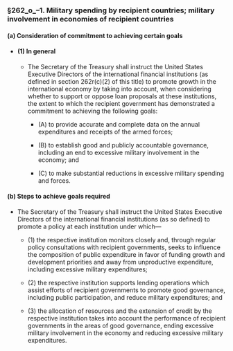 ### §262_o_–1. Military spending by recipient countries; military involvement in economies of recipient countries
#### (a) Consideration of commitment to achieving certain goals
* #### (1) In general
  * The Secretary of the Treasury shall instruct the United States Executive Directors of the international financial institutions (as defined in section 262r(c)(2) of this title) to promote growth in the international economy by taking into account, when considering whether to support or oppose loan proposals at these institutions, the extent to which the recipient government has demonstrated a commitment to achieving the following goals:

    * (A) to provide accurate and complete data on the annual expenditures and receipts of the armed forces;

    * (B) to establish good and publicly accountable governance, including an end to excessive military involvement in the economy; and

    * (C) to make substantial reductions in excessive military spending and forces.

#### (b) Steps to achieve goals required
* The Secretary of the Treasury shall instruct the United States Executive Directors of the international financial institutions (as so defined) to promote a policy at each institution under which—

  * (1) the respective institution monitors closely and, through regular policy consultations with recipient governments, seeks to influence the composition of public expenditure in favor of funding growth and development priorities and away from unproductive expenditure, including excessive military expenditures;

  * (2) the respective institution supports lending operations which assist efforts of recipient governments to promote good governance, including public participation, and reduce military expenditures; and

  * (3) the allocation of resources and the extension of credit by the respective institution takes into account the performance of recipient governments in the areas of good governance, ending excessive military involvement in the economy and reducing excessive military expenditures.